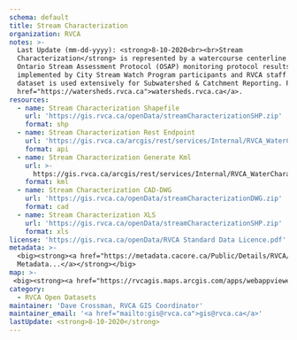 ```yaml
---
schema: default
title: Stream Characterization
organization: RVCA
notes: >-
  Last Update (mm-dd-yyyy): <strong>8-10-2020<br><br>Stream
  Characterization</strong> is represented by a watercourse centerline summarizing the
  Ontario Stream Assessment Protocol (OSAP) monitoring protocol results. The dataset also includes an associated excel spreadsheet with the individual chacterizations. It is
  implemented by City Stream Watch Program participants and RVCA staff. This
  dataset is used extensively for Subwatershed & Catchment Reporting. Please visit <a
  href="https://watersheds.rvca.ca">watersheds.rvca.ca</a>.
resources:
  - name: Stream Characterization Shapefile
    url: 'https://gis.rvca.ca/openData/streamCharacterizationSHP.zip'
    format: shp
  - name: Stream Characterization Rest Endpoint
    url: 'https://gis.rvca.ca/arcgis/rest/services/Internal/RVCA_WaterCharacterization_Service/MapServer/6'
    format: api
  - name: Stream Characterization Generate Kml
    url: >-
      https://gis.rvca.ca/arcgis/rest/services/Internal/RVCA_WaterCharacterization_Service/MapServer/generateKml
    format: kml
  - name: Stream Characterization CAD-DWG
    url: 'https://gis.rvca.ca/openData/streamCharacterizationDWG.zip'
    format: cad
  - name: Stream Characterization XLS
    url: 'https://gis.rvca.ca/openData/streamCharacterizationSHP.zip'
    format: xls
license: 'https://gis.rvca.ca/openData/RVCA Standard Data Licence.pdf'
metadata: >-
  <big><strong><a href="https://metadata.cacore.ca/Public/Details/RVCA/id=861">View  
  Metadata...</a></strong></big>
map: >- 
 <big><strong><a href="https://rvcagis.maps.arcgis.com/apps/webappviewer/index.html?id=2245400261414423bc883126376be546">View Map...</a></strong></big>
category:
  - RVCA Open Datasets
maintainer: 'Dave Crossman, RVCA GIS Coordinator'
maintainer_email: '<a href="mailto:gis@rvca.ca">gis@rvca.ca</a>'
lastUpdate: <strong>8-10-2020</strong>
---
```

